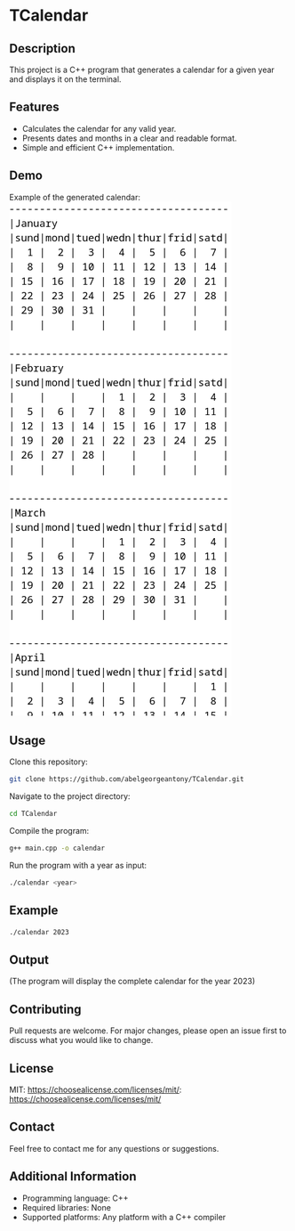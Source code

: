 # TCalendar

## Description

This project is a C++ program that generates a calendar for a given year and displays it on the terminal.

## Features

* Calculates the calendar for any valid year.
* Presents dates and months in a clear and readable format.
* Simple and efficient C++ implementation.

## Demo

Example of the generated calendar: ![alt text](exampleoutput.png)

## Usage

Clone this repository:
```bash
git clone https://github.com/abelgeorgeantony/TCalendar.git
```

Navigate to the project directory:
```bash
cd TCalendar
```

Compile the program:
```bash
g++ main.cpp -o calendar
```

Run the program with a year as input:
```bash
./calendar <year>
```

## Example

```bash
./calendar 2023
```

## Output

(The program will display the complete calendar for the year 2023)

## Contributing

Pull requests are welcome. For major changes, please open an issue first to discuss what you would like to change.

## License

MIT: https://choosealicense.com/licenses/mit/: https://choosealicense.com/licenses/mit/

## Contact

Feel free to contact me for any questions or suggestions.

## Additional Information

* Programming language: C++
* Required libraries: None
* Supported platforms: Any platform with a C++ compiler